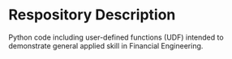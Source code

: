 # Respository Description
Python code including user-defined functions (UDF) intended to demonstrate general applied skill in Financial Engineering.
